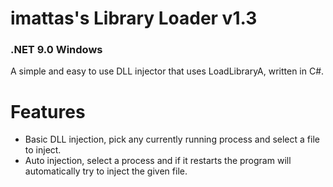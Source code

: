 # imattas's Library Loader v1.3
### .NET 9.0 Windows

A simple and easy to use DLL injector that uses LoadLibraryA, written in C#.

# Features

- Basic DLL injection, pick any currently running process and select a file to inject.
- Auto injection, select a process and if it restarts the program will automatically try to inject the given file.
